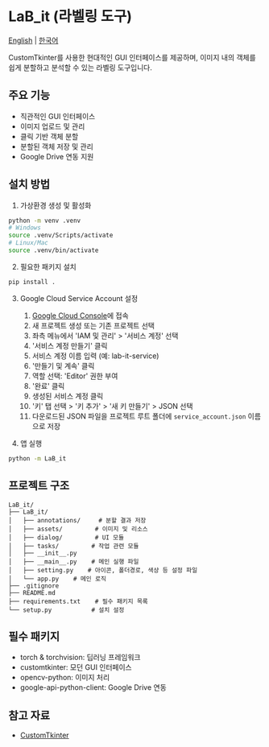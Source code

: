 # LaB_it (라벨링 도구)

[English](README.md) | [한국어](README.ko.md)

CustomTkinter를 사용한 현대적인 GUI 인터페이스를 제공하며, 이미지 내의 객체를 쉽게 분할하고 분석할 수 있는 라벨링 도구입니다.

## 주요 기능

- 직관적인 GUI 인터페이스
- 이미지 업로드 및 관리
- 클릭 기반 객체 분할
- 분할된 객체 저장 및 관리
- Google Drive 연동 지원

## 설치 방법

1. 가상환경 생성 및 활성화
```bash
python -m venv .venv
# Windows
source .venv/Scripts/activate
# Linux/Mac
source .venv/bin/activate
```

2. 필요한 패키지 설치
```bash
pip install .
```

3. Google Cloud Service Account 설정
   1. [Google Cloud Console](https://console.cloud.google.com/)에 접속
   2. 새 프로젝트 생성 또는 기존 프로젝트 선택
   3. 좌측 메뉴에서 'IAM 및 관리' > '서비스 계정' 선택
   4. '서비스 계정 만들기' 클릭
   5. 서비스 계정 이름 입력 (예: lab-it-service)
   6. '만들기 및 계속' 클릭
   7. 역할 선택: 'Editor' 권한 부여
   8. '완료' 클릭
   9. 생성된 서비스 계정 클릭
   10. '키' 탭 선택 > '키 추가' > '새 키 만들기' > JSON 선택
   11. 다운로드된 JSON 파일을 프로젝트 루트 폴더에 `service_account.json` 이름으로 저장

4. 앱 실행
```bash
python -m LaB_it
```

## 프로젝트 구조
```
LaB_it/
├── LaB_it/
│   ├── annotations/     # 분할 결과 저장
│   ├── assets/         # 이미지 및 리소스
│   ├── dialog/         # UI 모듈
│   ├── tasks/         # 작업 관련 모듈
│   ├── __init__.py
│   ├── __main__.py    # 메인 실행 파일
│   ├── setting.py    # 아이콘, 폴더경로, 색상 등 설정 파일
│   └── app.py    # 메인 로직
├── .gitignore
├── README.md
├── requirements.txt    # 필수 패키지 목록
└── setup.py           # 설치 설정
```

## 필수 패키지
- torch & torchvision: 딥러닝 프레임워크
- customtkinter: 모던 GUI 인터페이스
- opencv-python: 이미지 처리
- google-api-python-client: Google Drive 연동

## 참고 자료
- [CustomTkinter](https://github.com/TomSchimansky/CustomTkinter) 